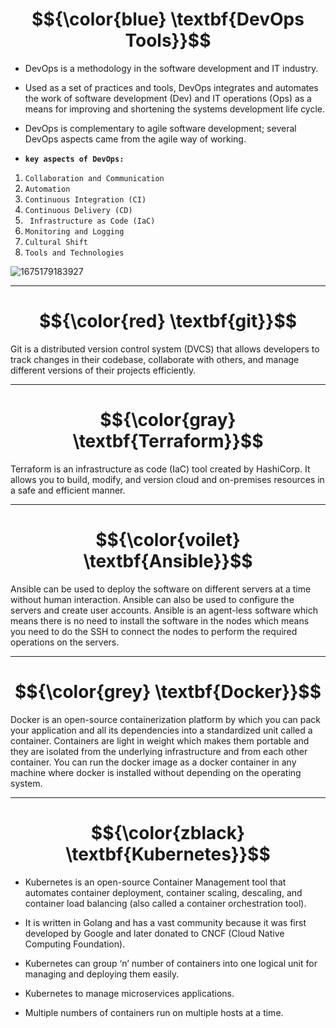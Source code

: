 
  # $${\color{blue} \textbf{DevOps Tools}}$$


- DevOps is a methodology in the software development and IT industry. 

- Used as a set of practices and tools, DevOps integrates and automates the work of software development (Dev) and IT operations (Ops) as a means for improving and shortening the systems development life cycle.

- DevOps is complementary to agile software development; several DevOps aspects came from the agile way of working.


- **`key aspects of DevOps:`**
 1. `Collaboration and Communication`
 2. `Automation`
 3. `Continuous Integration (CI)`
 4. `Continuous Delivery (CD)`
 5.  ` Infrastructure as Code (IaC)`
 6. `Monitoring and Logging`
 7. `Cultural Shift`
 8. `Tools and Technologies`
    

 ![1675179183927](https://github.com/user-attachments/assets/b95f1ad8-df76-472b-aec5-2e54488cdaeb)

--------------------------------------------------------------------------------------------------------------------------------------------------------------------------

# $${\color{red} \textbf{git}}$$

Git is a distributed version control system (DVCS) that allows developers to track changes in their codebase, collaborate with others, and manage different versions of their projects efficiently.

----------------------------------------------------------------------------------------------------------------------------------------------------------------------------



# $${\color{gray} \textbf{Terraform}}$$

Terraform is an infrastructure as code (IaC) tool created by HashiCorp. It allows you to build, modify, and version cloud and on-premises resources in a safe and efficient manner.

-------------------------------------------------------------------------------------------------------------------------------------------------------------------------------

# $${\color{voilet} \textbf{Ansible}}$$

Ansible can be used to deploy the software on different servers at a time without human interaction. Ansible can also be used to configure the servers and create user accounts. Ansible is an agent-less software which means there is no need to install the software in the nodes which means you need to do the SSH to connect the nodes to perform the required operations on the servers.

----------------------------------------------------------------------------------------------------------------------------------------------------------------------------------

# $${\color{grey} \textbf{Docker}}$$

Docker is an open-source containerization platform by which you can pack your application and all its dependencies into a standardized unit called a container. Containers are light in weight which makes them portable and they are isolated from the underlying infrastructure and from each other container. You can run the docker image as a docker container in any machine where docker is installed without depending on the operating system.


-----------------------------------------------------------------------------------------------------------------------------------------------------------------------------------

# $${\color{zblack} \textbf{Kubernetes}}$$

- Kubernetes is an open-source Container Management tool that automates container deployment, container scaling, descaling, and container load balancing (also called a container orchestration tool).

- It is written in Golang and has a vast community because it was first developed by Google and later donated to CNCF (Cloud Native Computing Foundation).

- Kubernetes can group ‘n’ number of containers into one logical unit for managing and deploying them easily.

- Kubernetes to manage microservices applications.

- Multiple numbers of containers run on multiple hosts at a time.
